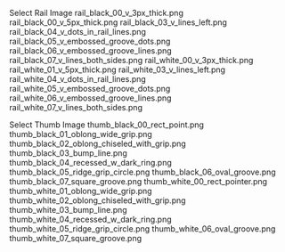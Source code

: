 Select Rail Image rail\_black\_00\_v\_3px\_thick.png rail\_black\_00\_v\_5px\_thick.png rail\_black\_03\_v\_lines\_left.png rail\_black\_04\_v\_dots\_in\_rail\_lines.png rail\_black\_05\_v\_embossed\_groove\_dots.png rail\_black\_06\_v\_embossed\_groove\_lines.png rail\_black\_07\_v\_lines\_both\_sides.png rail\_white\_00\_v\_3px\_thick.png rail\_white\_01\_v\_5px\_thick.png rail\_white\_03\_v\_lines\_left.png rail\_white\_04\_v\_dots\_in\_rail\_lines.png rail\_white\_05\_v\_embossed\_groove\_dots.png rail\_white\_06\_v\_embossed\_groove\_lines.png rail\_white\_07\_v\_lines\_both\_sides.png

Select Thumb Image thumb\_black\_00\_rect\_point.png thumb\_black\_01\_oblong\_wide\_grip.png thumb\_black\_02\_oblong\_chiseled\_with\_grip.png thumb\_black\_03\_bump\_line.png thumb\_black\_04\_recessed\_w\_dark\_ring.png thumb\_black\_05\_ridge\_grip\_circle.png thumb\_black\_06\_oval\_groove.png thumb\_black\_07\_square\_groove.png thumb\_white\_00\_rect\_pointer.png thumb\_white\_01\_oblong\_wide\_grip.png thumb\_white\_02\_oblong\_chiseled\_with\_grip.png thumb\_white\_03\_bump\_line.png thumb\_white\_04\_recessed\_w\_dark\_ring.png thumb\_white\_05\_ridge\_grip\_circle.png thumb\_white\_06\_oval\_groove.png thumb\_white\_07\_square\_groove.png
